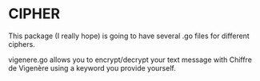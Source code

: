 # CIPHER

This package (I really hope) is going to have several .go files for different ciphers.

vigenere.go allows you to encrypt/decrypt your text message with Chiffre de Vigenère using a keyword you provide yourself.
